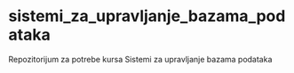 # sistemi_za_upravljanje_bazama_podataka
Repozitorijum za potrebe kursa Sistemi za upravljanje bazama podataka
